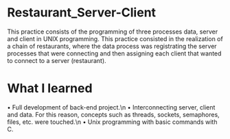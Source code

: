 # Restaurant_Server-Client

This practice consists of the programming of three processes data, server and client in UNIX programming. This practice consisted in the realization of a chain of restaurants, where the data process was registrating the server processes that were connecting and then assigning each client that wanted to connect to a server (restaurant).

# What I learned

  •  Full development of back-end project.\n
  •  Interconnecting server, client and data. For this reason, concepts such as threads, sockets, semaphores, files, etc. were touched.\n
  •  Unix programming with basic commands with C. 

